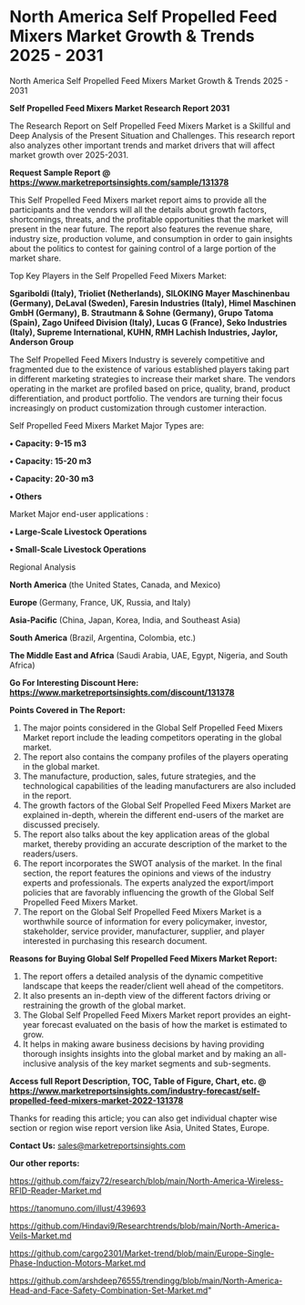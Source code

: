 # North America Self Propelled Feed Mixers Market Growth & Trends 2025 - 2031
North America Self Propelled Feed Mixers Market Growth & Trends 2025 - 2031

<strong>Self Propelled Feed Mixers Market Research Report 2031</strong>

The Research Report on Self Propelled Feed Mixers Market is a Skillful and Deep Analysis of the Present Situation and Challenges. This research report also analyzes other important trends and market drivers that will affect market growth over 2025-2031.

<strong>Request Sample Report @ <a href=https://www.marketreportsinsights.com/sample/131378>https://www.marketreportsinsights.com/sample/131378</a></strong>

This Self Propelled Feed Mixers market report aims to provide all the participants and the vendors will all the details about growth factors, shortcomings, threats, and the profitable opportunities that the market will present in the near future. The report also features the revenue share, industry size, production volume, and consumption in order to gain insights about the politics to contest for gaining control of a large portion of the market share.

Top Key Players in the Self Propelled Feed Mixers Market:

<strong>Sgariboldi (Italy), Trioliet (Netherlands), SILOKING Mayer Maschinenbau (Germany), DeLaval (Sweden), Faresin Industries (Italy), Himel Maschinen GmbH (Germany), B. Strautmann & Sohne (Germany), Grupo Tatoma (Spain), Zago Unifeed Division (Italy), Lucas G (France), Seko Industries (Italy), Supreme International, KUHN, RMH Lachish Industries, Jaylor, Anderson Group</strong>

The Self Propelled Feed Mixers Industry is severely competitive and fragmented due to the existence of various established players taking part in different marketing strategies to increase their market share. The vendors operating in the market are profiled based on price, quality, brand, product differentiation, and product portfolio. The vendors are turning their focus increasingly on product customization through customer interaction.

Self Propelled Feed Mixers Market Major Types are:

<strong>• Capacity: 9-15 m3

• Capacity: 15-20 m3

• Capacity: 20-30 m3

• Others</strong>

Market Major end-user applications :

<strong>• Large-Scale Livestock Operations

• Small-Scale Livestock Operations</strong>

Regional Analysis

</u><strong><b>North America</b></strong> (the United States, Canada, and Mexico)

<strong><b>Europe </b></strong>(Germany, France, UK, Russia, and Italy)

<strong><b>Asia-Pacific</b></strong> (China, Japan, Korea, India, and Southeast Asia)

<strong><b>South America</b></strong> (Brazil, Argentina, Colombia, etc.)

<strong><b>The Middle East and Africa</b></strong> (Saudi Arabia, UAE, Egypt, Nigeria, and South Africa)

<strong>Go For Interesting Discount Here: <a href=https://www.marketreportsinsights.com/discount/131378>https://www.marketreportsinsights.com/discount/131378</a></strong>

<strong>Points Covered in The Report:</strong>
<ol>
  <li>The major points considered in the Global Self Propelled Feed Mixers Market report include the leading competitors operating in the global market.</li>
  <li>The report also contains the company profiles of the players operating in the global market.</li>
  <li>The manufacture, production, sales, future strategies, and the technological capabilities of the leading manufacturers are also included in the report.</li>
  <li>The growth factors of the Global Self Propelled Feed Mixers Market are explained in-depth, wherein the different end-users of the market are discussed precisely.</li>
  <li>The report also talks about the key application areas of the global market, thereby providing an accurate description of the market to the readers/users.</li>
  <li>The report incorporates the SWOT analysis of the market. In the final section, the report features the opinions and views of the industry experts and professionals. The experts analyzed the export/import policies that are favorably influencing the growth of the Global Self Propelled Feed Mixers Market.</li>
  <li>The report on the Global Self Propelled Feed Mixers Market is a worthwhile source of information for every policymaker, investor, stakeholder, service provider, manufacturer, supplier, and player interested in purchasing this research document.</li>
</ol>
<strong>Reasons for Buying Global Self Propelled Feed Mixers Market Report:</strong>

<ol>
  <li>The report offers a detailed analysis of the dynamic competitive landscape that keeps the reader/client well ahead of the competitors.</li>
  <li>It also presents an in-depth view of the different factors driving or restraining the growth of the global market.</li>
  <li>The Global Self Propelled Feed Mixers Market report provides an eight-year forecast evaluated on the basis of how the market is estimated to grow.</li>
  <li>It helps in making aware business decisions by having providing thorough insights insights into the global market and by making an all-inclusive analysis of the key market segments and sub-segments.</li>
</ol>
<strong>Access full Report Description, TOC, Table of Figure, Chart, etc. @ <a href=https://www.marketreportsinsights.com/industry-forecast/self-propelled-feed-mixers-market-2022-131378>https://www.marketreportsinsights.com/industry-forecast/self-propelled-feed-mixers-market-2022-131378</a></strong>


Thanks for reading this article; you can also get individual chapter wise section or region wise report version like Asia, United States, Europe.

<strong>Contact Us:</strong>
sales@marketreportsinsights.com

<strong>Our other reports:</strong>

<a href=https://github.com/faizy72/research/blob/main/North-America-Wireless-RFID-Reader-Market.md>https://github.com/faizy72/research/blob/main/North-America-Wireless-RFID-Reader-Market.md</a>

<a href=https://tanomuno.com/illust/439693>https://tanomuno.com/illust/439693</a>

<a href=https://github.com/Hindavi9/Researchtrends/blob/main/North-America-Veils-Market.md>https://github.com/Hindavi9/Researchtrends/blob/main/North-America-Veils-Market.md</a>

<a href=https://github.com/cargo2301/Market-trend/blob/main/Europe-Single-Phase-Induction-Motors-Market.md>https://github.com/cargo2301/Market-trend/blob/main/Europe-Single-Phase-Induction-Motors-Market.md</a>

<a href=https://github.com/arshdeep76555/trendingg/blob/main/North-America-Head-and-Face-Safety-Combination-Set-Market.md>https://github.com/arshdeep76555/trendingg/blob/main/North-America-Head-and-Face-Safety-Combination-Set-Market.md</a>"
